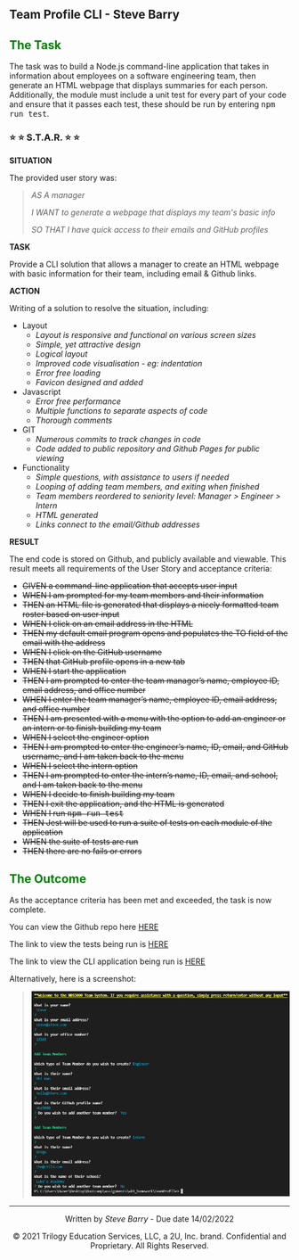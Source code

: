 ## Team Profile CLI - Steve Barry

## <span style="color:green"> The Task</span>

The task was to build a Node.js command-line application that takes in information about employees on a software engineering team, then generate an HTML webpage that displays summaries for each person. Additionally, the module must include a unit test for every part of your code and ensure that it passes each test, these should be run by entering <span style="font-family: monospace, monospace;">npm run test</span>.

### ⭐ ⭐ S.T.A.R. ⭐ ⭐

**SITUATION**

The provided user story was: 

> <span style="font-style:italic">AS A manager</span>
> 
> <span style="font-style:italic">I WANT to generate a webpage that displays my team's basic info</span>
>
> <span style="font-style:italic">SO THAT I have quick access to their emails and GitHub profiles</span>

**TASK**

Provide a CLI solution that allows a manager to create an HTML webpage with basic information for their team, including email & Github links.

**ACTION**

Writing of a solution to resolve the situation, including:
* Layout
  * *Layout is responsive and functional on various screen sizes*
  * *Simple, yet attractive design*
  * *Logical layout*
  * *Improved code visualisation - eg: indentation*
  * *Error free loading*
  * *Favicon designed and added*
* Javascript
  * *Error free performance*
  * *Multiple functions to separate aspects of code*
  * *Thorough comments*
* GIT
  * *Numerous commits to track changes in code*
  * *Code added to public repository and Github Pages for public viewing*
* Functionality
  * *Simple questions, with assistance to users if needed*
  * *Looping of adding team members, and exiting when finished*
  * *Team members reordered to seniority level: Manager > Engineer > Intern*
  * *HTML generated*
  * *Links connect to the email/Github addresses*

**RESULT**

The end code is stored on Github, and publicly available and viewable. This result meets all requirements of the User Story and acceptance criteria:

* ~~GIVEN a command-line application that accepts user input~~
* ~~WHEN I am prompted for my team members and their information~~
* ~~THEN an HTML file is generated that displays a nicely formatted team roster based on user input~~
* ~~WHEN I click on an email address in the HTML~~
* ~~THEN my default email program opens and populates the TO field of the email with the address~~
* ~~WHEN I click on the GitHub username~~
* ~~THEN that GitHub profile opens in a new tab~~
* ~~WHEN I start the application~~
* ~~THEN I am prompted to enter the team manager’s name, employee ID, email address, and office number~~
* ~~WHEN I enter the team manager’s name, employee ID, email address, and office number~~
* ~~THEN I am presented with a menu with the option to add an engineer or an intern or to finish building my team~~
* ~~WHEN I select the engineer option~~
* ~~THEN I am prompted to enter the engineer’s name, ID, email, and GitHub username, and I am taken back to the menu~~
* ~~WHEN I select the intern option~~
* ~~THEN I am prompted to enter the intern’s name, ID, email, and school, and I am taken back to the menu~~
* ~~WHEN I decide to finish building my team~~
* ~~THEN I exit the application, and the HTML is generated~~
* ~~WHEN I run <span style="font-family: monospace, monospace;">npm run test</span>~~
* ~~THEN Jest will be used to run a suite of tests on each module of the application~~
* ~~WHEN the suite of tests are run~~
* ~~THEN there are no fails or errors~~

## <span style="color:green"> The Outcome</span>

As the acceptance criteria has been met and exceeded, the task is now complete. 

You can view the Github repo here [HERE](https://github.com/NBS5000/teamProfile/)

The link to view the tests being run is [HERE](https://watch.screencastify.com/v/SC0GixyMuqGo2zw5f6fq)

The link to view the CLI application being run is [HERE](https://watch.screencastify.com/v/00js9XGYIxH9jJgfWWBa)

Alternatively, here is a screenshot:

> ![Screenshot of Team Profile CLI](./assets/images/screen.png "Screenshot of Team Profile CLI")

---
<p style="text-align:center;">Written by <span style="font-style:italic">Steve Barry</span> - Due date 14/02/2022</p>

<p style="text-align:center;">© 2021 Trilogy Education Services, LLC, a 2U, Inc. brand. Confidential and Proprietary. All Rights Reserved.</p>
